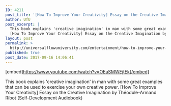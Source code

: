 ```yaml
---
ID: 4211
post_title: '[How To Improve Your Creativity] Essay on the Creative Imagination'
author: UfU
post_excerpt: |
  This book explains 'creative imagination' in man with some great examples that can be used to exercise your own creative power.
  [How To Improve Your Creativity] Essay on the Creative Imagination by Théodule-Armand Ribot (Self-Development Audiobook)
layout: post
permalink: >
  http://universalflowuniversity.com/entertainment/how-to-improve-your-creativity-essay-on-the-creative-imagination/
published: true
post_date: 2017-09-16 14:06:41
---
```

[embed]https://www.youtube.com/watch?v=OEaSMWEjtEk[/embed]<br>
<p>This book explains 'creative imagination' in man with some great examples that can be used to exercise your own creative power.
[How To Improve Your Creativity] Essay on the Creative Imagination by Théodule-Armand Ribot (Self-Development Audiobook)</p>
